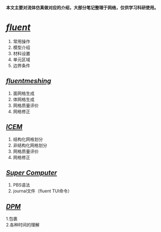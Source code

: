 **本文主要对流体仿真做对应的介绍，大部分笔记整理于网络，仅供学习科研使用。**
# [*fluent*](https://github.com/lSereino/fluent/blob/main/Fluent.md)
1. 常用操作
2. 模型介绍
3. 材料设置
4. 单元区域
5. 边界条件

## [*fluentmeshing*](https://github.com/lSereino/fluent/blob/main/fluentmeshing.md)

1. 面网格生成
2. 体网格生成
3. 网格质量评价
4. 网格修正


## [*ICEM*](https://github.com/lSereino/fluent/blob/main/ICEM)
1. 结构化网格划分
2. 非结构化网格划分
3. 网格质量评价
4. 网格修正

## [*Super Computer*](https://github.com/lSereino/fluent/blob/main/super%20computer)
1. PBS语法
2. journal文件（fluent TUI命令）

## [*DPM*](https://github.com/lSereino/fluent/blob/main/DPM.md)
1.包裹   
2.各种时间的理解
